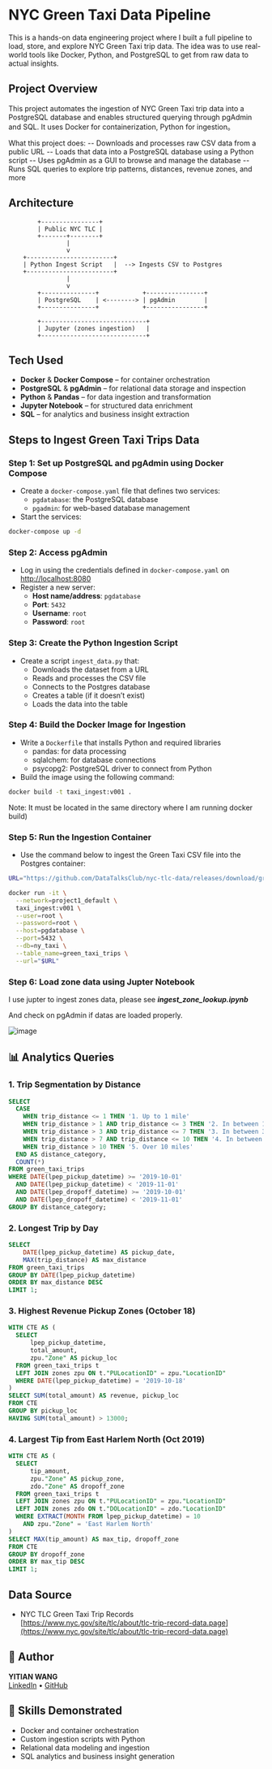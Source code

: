 # NYC Green Taxi Data Pipeline 

This is a hands-on data engineering project where I built a full pipeline to load, store, and explore NYC Green Taxi trip data. The idea was to use real-world tools like Docker, Python, and PostgreSQL to get from raw data to actual insights.


## Project Overview

This project automates the ingestion of NYC Green Taxi trip data into a PostgreSQL database and enables structured querying through pgAdmin and SQL. It uses Docker for containerization, Python for ingestion。

What this project does:
 -- Downloads and processes raw CSV data from a public URL
 -- Loads that data into a PostgreSQL database using a Python script
 -- Uses pgAdmin as a GUI to browse and manage the database
 -- Runs SQL queries to explore trip patterns, distances, revenue zones, and more

##  Architecture

```
        +----------------+
        | Public NYC TLC |
        +-------+--------+
                |
                v
    +------------------------+
    | Python Ingest Script   |  --> Ingests CSV to Postgres
    +------------------------+
                |
                v
        +---------------+            +----------------+
        | PostgreSQL    | <--------> | pgAdmin        |
        +---------------+            +----------------+

        +-----------------------------+
        | Jupyter (zones ingestion)   |
        +-----------------------------+

```


## Tech Used

- **Docker** & **Docker Compose** – for container orchestration
- **PostgreSQL** & **pgAdmin** – for relational data storage and inspection
- **Python** & **Pandas** – for data ingestion and transformation
- **Jupyter Notebook** – for structured data enrichment
- **SQL** – for analytics and business insight extraction


## Steps to Ingest Green Taxi Trips Data

### Step 1: Set up PostgreSQL and pgAdmin using Docker Compose
- Create a `docker-compose.yaml` file that defines two services:
  - `pgdatabase`: the PostgreSQL database
  - `pgadmin`: for web-based database management
- Start the services:

```bash
docker-compose up -d
```

### Step 2: Access pgAdmin
- Log in using the credentials defined in `docker-compose.yaml` on [http://localhost:8080](http://localhost:8080)
- Register a new server:
  - **Host name/address**: `pgdatabase`
  - **Port**: `5432`
  - **Username**: `root`
  - **Password**: `root`


### Step 3: Create the Python Ingestion Script
- Create a script `ingest_data.py` that:
  - Downloads the dataset from a URL
  - Reads and processes the CSV file
  - Connects to the Postgres database
  - Creates a table (if it doesn’t exist)
  - Loads the data into the table


### Step 4: Build the Docker Image for Ingestion
- Write a `Dockerfile` that installs Python and required libraries
   - pandas: for data processing
   - sqlalchem: for database connections
   - psycopg2: PostgreSQL driver to connect from Python
- Build the image using the following command:

```bash
docker build -t taxi_ingest:v001 .
```
Note: It must be located in the same directory where I am running docker build)

### Step 5: Run the Ingestion Container
- Use the command below to ingest the Green Taxi CSV file into the Postgres container:

```bash
URL="https://github.com/DataTalksClub/nyc-tlc-data/releases/download/green/green_tripdata_2019-10.csv.gz"

docker run -it \
  --network=project1_default \
  taxi_ingest:v001 \
  --user=root \
  --password=root \
  --host=pgdatabase \
  --port=5432 \
  --db=ny_taxi \
  --table_name=green_taxi_trips \
  --url="$URL"
```
### Step 6: Load zone data using Jupter Notebook
I use jupter to ingest zones data, please see ***ingest_zone_lookup.ipynb***

And check on pgAdmin if datas are loaded properly. 

![image](https://github.com/user-attachments/assets/29fc5643-3a6d-4e11-8d33-4cf92c0cfa84)


## 📊 Analytics Queries

### 1. Trip Segmentation by Distance

```sql
SELECT 
  CASE 
    WHEN trip_distance <= 1 THEN '1. Up to 1 mile'
    WHEN trip_distance > 1 AND trip_distance <= 3 THEN '2. In between 1 and 3 miles'
    WHEN trip_distance > 3 AND trip_distance <= 7 THEN '3. In between 3 and 7 miles'
    WHEN trip_distance > 7 AND trip_distance <= 10 THEN '4. In between 7 and 10 miles'
    WHEN trip_distance > 10 THEN '5. Over 10 miles'
  END AS distance_category,
  COUNT(*) 
FROM green_taxi_trips
WHERE DATE(lpep_pickup_datetime) >= '2019-10-01'
  AND DATE(lpep_pickup_datetime) < '2019-11-01'
  AND DATE(lpep_dropoff_datetime) >= '2019-10-01'
  AND DATE(lpep_dropoff_datetime) < '2019-11-01'
GROUP BY distance_category;
```

### 2. Longest Trip by Day

```sql
SELECT
    DATE(lpep_pickup_datetime) AS pickup_date,
    MAX(trip_distance) AS max_distance
FROM green_taxi_trips
GROUP BY DATE(lpep_pickup_datetime)
ORDER BY max_distance DESC
LIMIT 1;
```

### 3. Highest Revenue Pickup Zones (October 18)

```sql
WITH CTE AS (
  SELECT
      lpep_pickup_datetime,
      total_amount,
      zpu."Zone" AS pickup_loc
  FROM green_taxi_trips t 
  LEFT JOIN zones zpu ON t."PULocationID" = zpu."LocationID"
  WHERE DATE(lpep_pickup_datetime) = '2019-10-18'
)
SELECT SUM(total_amount) AS revenue, pickup_loc
FROM CTE
GROUP BY pickup_loc
HAVING SUM(total_amount) > 13000;
```

### 4. Largest Tip from East Harlem North (Oct 2019)

```sql
WITH CTE AS (
  SELECT
      tip_amount,
      zpu."Zone" AS pickup_zone,
      zdo."Zone" AS dropoff_zone
  FROM green_taxi_trips t 
  LEFT JOIN zones zpu ON t."PULocationID" = zpu."LocationID"
  LEFT JOIN zones zdo ON t."DOLocationID" = zdo."LocationID"
  WHERE EXTRACT(MONTH FROM lpep_pickup_datetime) = 10
    AND zpu."Zone" = 'East Harlem North'
)
SELECT MAX(tip_amount) AS max_tip, dropoff_zone
FROM CTE
GROUP BY dropoff_zone
ORDER BY max_tip DESC
LIMIT 1;
```

## Data Source

- NYC TLC Green Taxi Trip Records  
  [https://www.nyc.gov/site/tlc/about/tlc-trip-record-data.page](https://www.nyc.gov/site/tlc/about/tlc-trip-record-data.page)



## 👤 Author

**YITIAN WANG**  
[LinkedIn](www.linkedin.com/in/yitian-w-de) • [GitHub](https://github.com/scarlett-de)



## 🧳 Skills Demonstrated

- Docker and container orchestration
- Custom ingestion scripts with Python
- Relational data modeling and ingestion
- SQL analytics and business insight generation

